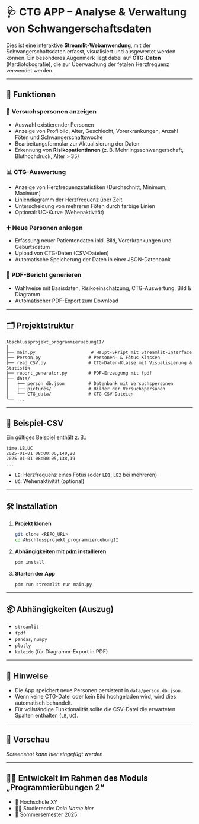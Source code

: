 
# 🩺 CTG APP – Analyse & Verwaltung von Schwangerschaftsdaten

Dies ist eine interaktive **Streamlit-Webanwendung**, mit der Schwangerschaftsdaten erfasst, visualisiert und ausgewertet werden können. Ein besonderes Augenmerk liegt dabei auf **CTG-Daten** (Kardiotokografie), die zur Überwachung der fetalen Herzfrequenz verwendet werden.

---

## 🚀 Funktionen

### 👤 Versuchspersonen anzeigen
- Auswahl existierender Personen
- Anzeige von Profilbild, Alter, Geschlecht, Vorerkrankungen, Anzahl Föten und Schwangerschaftswoche
- Bearbeitungsformular zur Aktualisierung der Daten
- Erkennung von **Risikopatientinnen** (z. B. Mehrlingsschwangerschaft, Bluthochdruck, Alter > 35)

### 📊 CTG-Auswertung
- Anzeige von Herzfrequenzstatistiken (Durchschnitt, Minimum, Maximum)
- Liniendiagramm der Herzfrequenz über Zeit
- Unterscheidung von mehreren Föten durch farbige Linien
- Optional: UC-Kurve (Wehenaktivität)

### ➕ Neue Personen anlegen
- Erfassung neuer Patientendaten inkl. Bild, Vorerkrankungen und Geburtsdatum
- Upload von CTG-Daten (CSV-Dateien)
- Automatische Speicherung der Daten in einer JSON-Datenbank

### 📄 PDF-Bericht generieren
- Wahlweise mit Basisdaten, Risikoeinschätzung, CTG-Auswertung, Bild & Diagramm
- Automatischer PDF-Export zum Download

---

## 🗂️ Projektstruktur

```
Abschlussprojekt_programmieruebungII/
│
├── main.py                     # Haupt-Skript mit Streamlit-Interface
├── Person.py                  # Personen- & Fötus-Klassen
├── read_CSV.py                # CTG-Daten-Klasse mit Visualisierung & Statistik
├── report_generator.py        # PDF-Erzeugung mit fpdf
├── data/
│   ├── person_db.json         # Datenbank mit Versuchspersonen
│   ├── pictures/              # Bilder der Versuchspersonen
│   └── CTG_data/              # CTG-CSV-Dateien
└── ...
```

---

## 💾 Beispiel-CSV

Ein gültiges Beispiel enthält z. B.:
```csv
time,LB,UC
2025-01-01 08:00:00,140,20
2025-01-01 08:00:05,138,19
...
```

- `LB`: Herzfrequenz eines Fötus (oder `LB1`, `LB2` bei mehreren)
- `UC`: Wehenaktivität (optional)

---

## 🛠️ Installation

1. **Projekt klonen**
   ```bash
   git clone <REPO_URL>
   cd Abschlussprojekt_programmieruebungII
   ```

2. **Abhängigkeiten mit [pdm](https://pdm.fming.dev/latest/) installieren**
   ```bash
   pdm install
   ```

3. **Starten der App**
   ```bash
   pdm run streamlit run main.py
   ```

---

## 📦 Abhängigkeiten (Auszug)

- `streamlit`
- `fpdf`
- `pandas`, `numpy`
- `plotly`
- `kaleido` (für Diagramm-Export in PDF)

---

## 📌 Hinweise

- Die App speichert neue Personen persistent in `data/person_db.json`.
- Wenn keine CTG-Datei oder kein Bild hochgeladen wird, wird dies automatisch behandelt.
- Für vollständige Funktionalität sollte die CSV-Datei die erwarteten Spalten enthalten (`LB`, `UC`).

---

## 📸 Vorschau

*Screenshot kann hier eingefügt werden*

---

## 👩‍💻 Entwickelt im Rahmen des Moduls „Programmierübungen 2“

- 💼 Hochschule XY
- 👩‍🔬 Studierende: *Dein Name hier*
- 📅 Sommersemester 2025